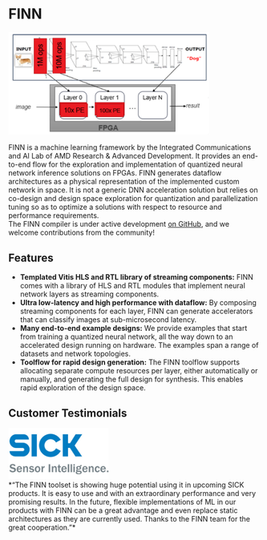 # FINN
<img src="img/finn-example.png" alt="drawing" width="400"/>

FINN is a machine learning framework by the Integrated Communications and AI Lab of AMD Research & Advanced Development.
It provides an end-to-end flow for the exploration and implementation of quantized neural network inference solutions on FPGAs.
FINN generates dataflow architectures as a physical representation of the implemented custom network in space.
It is not a generic DNN acceleration solution but relies on co-design and design space exploration for quantization and parallelization tuning so as to optimize a solutions with respect to resource and performance requirements.
<br>
The FINN compiler is under active development <a href="https://github.com/Xilinx/finn">on GitHub</a>, and we welcome contributions from the community!

## Features

* **Templated Vitis HLS and RTL library of streaming components:** FINN comes with a
library of HLS and RTL modules that implement neural network layers as streaming components.
* **Ultra low-latency and high performance
with dataflow:** By composing streaming components for each layer, FINN can
generate accelerators that can classify images at sub-microsecond latency.
* **Many end-to-end example designs:** We provide examples that start from training a
quantized neural network, all the way down to an accelerated design running on
hardware. The examples span a range of datasets and network topologies.
* **Toolflow for rapid design generation:** The FINN toolflow supports allocating
separate compute resources per layer, either automatically or manually, and
generating the full design for synthesis. This enables rapid exploration of the
design space.

## Customer Testimonials
<a href="https://www.sick.com/gb/en/">
    <img src="img/SICK_Logo.jpg" alt="drawing" width="200"/>
</a>
<br>
*“The FINN toolset is showing huge potential using it in upcoming SICK products.
It is easy to use and with an extraordinary performance and very promising results. 
In the future, flexible implementations of ML in our products with FINN can be a great advantage and even replace static architectures as they are currently used.
Thanks to the FINN team for the great cooperation.”*

